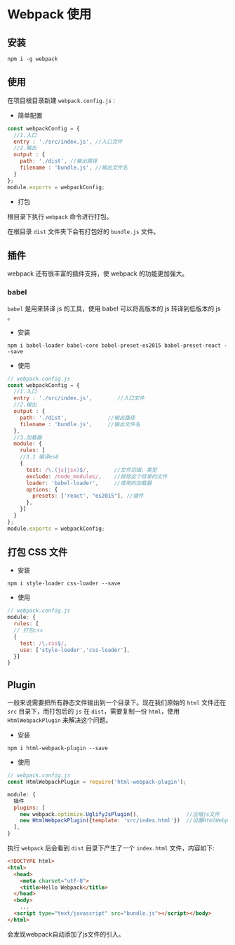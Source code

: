 # Webpack 使用

## 安装

```npm
npm i -g webpack
```

## 使用

在项目根目录新建 `webpack.config.js` :

* 简单配置

```js
const webpackConfig = {
  //1.入口
  entry : './src/index.js', //入口文件
  //2.输出
  output : {
    path: './dist', //输出路径
    filename : 'bundle.js', //输出文件名
  }
};
module.exports = webpackConfig;
```

* 打包

根目录下执行 `webpack` 命令进行打包。

在根目录 `dist` 文件夹下会有打包好的 `bundle.js` 文件。

## 插件

webpack 还有很丰富的插件支持，使 webpack 的功能更加强大。

### babel

`babel` 是用来转译 js 的工具，使用 babel 可以将高版本的 js 转译到低版本的 js 。

* 安装

```npm
npm i babel-loader babel-core babel-preset-es2015 babel-preset-react --save
```

* 使用

```js
// webpack.config.js
const webpackConfig = {
  //1.入口
  entry : './src/index.js',        //入口文件
  //2.输出
  output : {
    path: './dist',             //输出路径
    filename : 'bundle.js',     //输出文件名
  },
  //3.加载器
  module: {                          
    rules: [
    //3.1 编译es6
    {
      test: /\.(js|jsx)$/,        //文件后缀、类型      
      exclude: /node_modules/,    //排除这个目录的文件
      loader: 'babel-loader',     //使用的加载器
      options: {
        presets: ['react', "es2015"], //插件
      },
    }]
  }
};
module.exports = webpackConfig;
```

## 打包 CSS 文件

* 安装

```npm
npm i style-loader css-loader --save
```

* 使用

```js
// webpack.config.js
module: {                          
  rules: [
  // 打包css
  {
    test: /\.css$/,
    use: ['style-loader','css-loader'],
  }]
}
```

## Plugin

一般来说需要把所有静态文件输出到一个目录下。现在我们原始的 `html` 文件还在 `src` 目录下，而打包后的 `js` 在 `dist`，需要复制一份 `html`，使用 `HtmlWebpackPlugin` 来解决这个问题。

* 安装

```npm
npm i html-webpack-plugin --save
```

* 使用

```js
// webpack.config.js
const HtmlWebpackPlugin = require('html-webpack-plugin');

module: {                          
  插件
  plugins: [
    new webpack.optimize.UglifyJsPlugin(),               //压缩js文件
    new HtmlWebpackPlugin({template: 'src/index.html'})  //设置HtmlWebpackPlugin插件及html模板路径
  ],
}
```

执行 `webpack` 后会看到 `dist` 目录下产生了一个 `index.html` 文件，内容如下:

```html
<!DOCTYPE html>
<html>
  <head>
    <meta charset="utf-8">
    <title>Hello Webpack</title>
  </head>
  <body>
    ...
  <script type="text/javascript" src="bundle.js"></script></body>
</html>
```

会发现webpack自动添加了js文件的引入。
